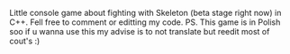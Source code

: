 Little console game about fighting with Skeleton (beta stage right now) in C++. Fell free to comment or editting my code.
PS. This game is in Polish soo if u wanna use this my advise is to not translate but reedit most of cout's :)
